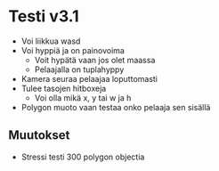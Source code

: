 # Testi v3.1
- Voi liikkua wasd
- Voi hyppiä ja on painovoima
	- Voit hypätä vaan jos olet maassa
	- Pelaajalla on tuplahyppy
- Kamera seuraa pelaajaa loputtomasti
- Tulee tasojen hitboxeja
	- Voi olla mikä x, y tai w ja h
- Polygon muoto vaan testaa onko pelaaja sen sisällä

## Muutokset
- Stressi testi 300 polygon objectia